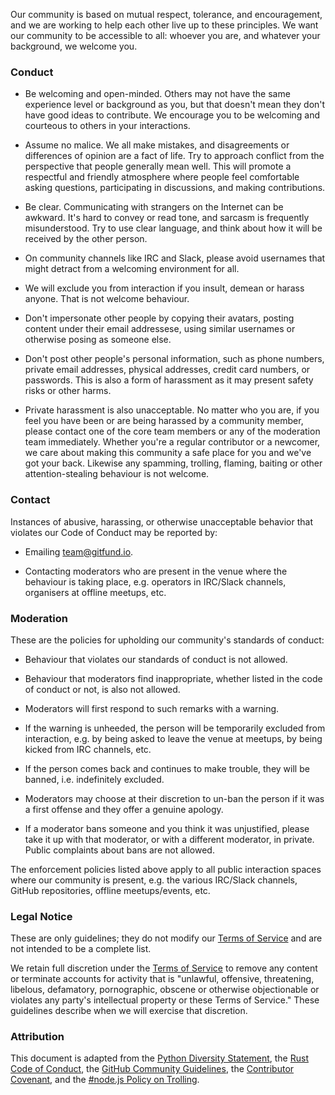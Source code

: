 Our community is based on mutual respect, tolerance, and encouragement, and we
are working to help each other live up to these principles. We want our
community to be accessible to all: whoever you are, and whatever your
background, we welcome you.

### Conduct

* Be welcoming and open-minded. Others may not have the same experience level or
background as you, but that doesn't mean they don't have good ideas to
contribute. We encourage you to be welcoming and courteous to others in your
interactions.

* Assume no malice. We all make mistakes, and disagreements or differences of
opinion are a fact of life. Try to approach conflict from the perspective that
people generally mean well. This will promote a respectful and friendly
atmosphere where people feel comfortable asking questions, participating in
discussions, and making contributions.

* Be clear. Communicating with strangers on the Internet can be awkward. It's
hard to convey or read tone, and sarcasm is frequently misunderstood. Try to use
clear language, and think about how it will be received by the other person.

* On community channels like IRC and Slack, please avoid usernames that might
detract from a welcoming environment for all.

* We will exclude you from interaction if you insult, demean or harass anyone.
That is not welcome behaviour.

* Don't impersonate other people by copying their avatars, posting content under
their email addressese, using similar usernames or otherwise posing as someone
else.

* Don't post other people's personal information, such as phone numbers, private
email addresses, physical addresses, credit card numbers, or passwords. This is
also a form of harassment as it may present safety risks or other harms.

* Private harassment is also unacceptable. No matter who you are, if you feel
you have been or are being harassed by a community member, please contact one of
the core team members or any of the moderation team immediately. Whether you're
a regular contributor or a newcomer, we care about making this community a safe
place for you and we've got your back. Likewise any spamming, trolling, flaming,
baiting or other attention-stealing behaviour is not welcome.

### Contact

Instances of abusive, harassing, or otherwise unacceptable behavior that
violates our Code of Conduct may be reported by:

* Emailing team@gitfund.io.

* Contacting moderators who are present in the venue where the behaviour is
taking place, e.g. operators in IRC/Slack channels, organisers at offline
meetups, etc.

### Moderation

These are the policies for upholding our community's standards of conduct:

* Behaviour that violates our standards of conduct is not allowed.

* Behaviour that moderators find inappropriate, whether listed in the code of
conduct or not, is also not allowed.

* Moderators will first respond to such remarks with a warning.

* If the warning is unheeded, the person will be temporarily excluded from
interaction, e.g. by being asked to leave the venue at meetups, by being kicked
from IRC channels, etc.

* If the person comes back and continues to make trouble, they will be banned,
i.e. indefinitely excluded.

* Moderators may choose at their discretion to un-ban the person if it was a
first offense and they offer a genuine apology.

* If a moderator bans someone and you think it was unjustified, please take it
up with that moderator, or with a different moderator, in private. Public
complaints about bans are not allowed.

The enforcement policies listed above apply to all public interaction spaces
where our community is present, e.g. the various IRC/Slack channels, GitHub
repositories, offline meetups/events, etc.

### Legal Notice

These are only guidelines; they do not modify our [Terms of Service] and are not
intended to be a complete list.

We retain full discretion under the [Terms of Service] to remove any content or
terminate accounts for activity that is "unlawful, offensive, threatening,
libelous, defamatory, pornographic, obscene or otherwise objectionable or
violates any party's intellectual property or these Terms of Service." These
guidelines describe when we will exercise that discretion.

### Attribution

This document is adapted from the [Python Diversity Statement], the [Rust Code
of Conduct], the [GitHub Community Guidelines], the [Contributor Covenant], and
the [#node.js Policy on Trolling].

[Contributor Covenant]: http://contributor-covenant.org/version/1/4/
[GitHub Community Guidelines]: https://help.github.com/articles/github-community-guidelines/
[Python Diversity Statement]: https://www.python.org/community/diversity/
[Rust Code of Conduct]: https://www.rust-lang.org/en-US/conduct.html
[#node.js Policy on Trolling]: http://blog.izs.me/post/30036893703/policy-on-trolling
[Terms of Service]: /view/terms